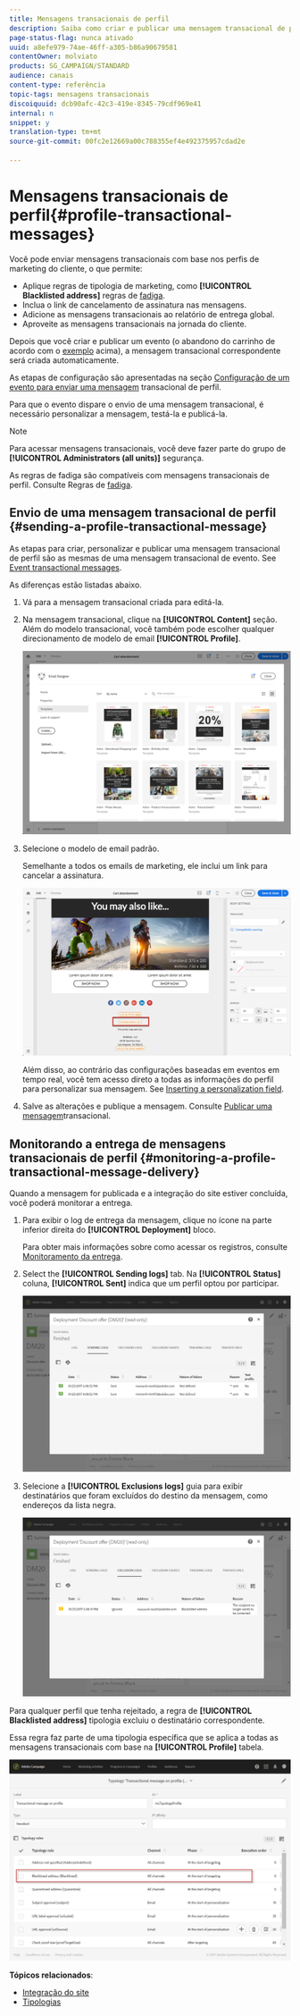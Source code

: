 ```yaml
---
title: Mensagens transacionais de perfil
description: Saiba como criar e publicar uma mensagem transacional de perfil.
page-status-flag: nunca ativado
uuid: a8efe979-74ae-46ff-a305-b86a90679581
contentOwner: molviato
products: SG_CAMPAIGN/STANDARD
audience: canais
content-type: referência
topic-tags: mensagens transacionais
discoiquuid: dcb90afc-42c3-419e-8345-79cdf969e41
internal: n
snippet: y
translation-type: tm+mt
source-git-commit: 00fc2e12669a00c788355ef4e492375957cdad2e

---
```



# Mensagens transacionais de perfil{#profile-transactional-messages}

Você pode enviar mensagens transacionais com base nos perfis de marketing do cliente, o que permite:

* Aplique regras de tipologia de marketing, como **[!UICONTROL Blacklisted address]** regras de [fadiga](../../administration/using/fatigue-rules.md).
* Inclua o link de cancelamento de assinatura nas mensagens.
* Adicione as mensagens transacionais ao relatório de entrega global.
* Aproveite as mensagens transacionais na jornada do cliente.

Depois que você criar e publicar um evento (o abandono do carrinho de acordo com o [exemplo](../../channels/using/about-transactional-messaging.md#transactional-messaging-operating-principle) acima), a mensagem transacional correspondente será criada automaticamente.

As etapas de configuração são apresentadas na seção [Configuração de um evento para enviar uma mensagem](../../administration/using/configuring-transactional-messaging.md#use-case--configuring-an-event-to-send-a-transactional-message) transacional de perfil.

Para que o evento dispare o envio de uma mensagem transacional, é necessário personalizar a mensagem, testá-la e publicá-la.

>[!NOTE]
>
>Para acessar mensagens transacionais, você deve fazer parte do grupo de **[!UICONTROL Administrators (all units)]** segurança.
>
>As regras de fadiga são compatíveis com mensagens transacionais de perfil. Consulte Regras de [fadiga](../../administration/using/fatigue-rules.md).

## Envio de uma mensagem transacional de perfil {#sending-a-profile-transactional-message}

As etapas para criar, personalizar e publicar uma mensagem transacional de perfil são as mesmas de uma mensagem transacional de evento. See [Event transactional messages](../../channels/using/event-transactional-messages.md).

As diferenças estão listadas abaixo.

1. Vá para a mensagem transacional criada para editá-la.
1. Na mensagem transacional, clique na **[!UICONTROL Content]** seção. Além do modelo transacional, você também pode escolher qualquer direcionamento de modelo de email **[!UICONTROL Profile]**.

   ![](assets/message-center_marketing_templates.png)

1. Selecione o modelo de email padrão.

   Semelhante a todos os emails de marketing, ele inclui um link para cancelar a assinatura.

   ![](assets/message-center_marketing_perso_unsubscription.png)

   Além disso, ao contrário das configurações baseadas em eventos em tempo real, você tem acesso direto a todas as informações do perfil para personalizar sua mensagem. See [Inserting a personalization field](../../designing/using/personalization.md#inserting-a-personalization-field).

1. Salve as alterações e publique a mensagem. Consulte [Publicar uma mensagem](../../channels/using/event-transactional-messages.md#publishing-a-transactional-message)transacional.

## Monitorando a entrega de mensagens transacionais de perfil {#monitoring-a-profile-transactional-message-delivery}

Quando a mensagem for publicada e a integração do site estiver concluída, você poderá monitorar a entrega.

1. Para exibir o log de entrega da mensagem, clique no ícone na parte inferior direita do **[!UICONTROL Deployment]** bloco.

   Para obter mais informações sobre como acessar os registros, consulte [Monitoramento da entrega](../../sending/using/monitoring-a-delivery.md).

1. Select the **[!UICONTROL Sending logs]** tab. Na **[!UICONTROL Status]** coluna, **[!UICONTROL Sent]** indica que um perfil optou por participar.

   ![](assets/message-center_marketing_sending_logs.png)

1. Selecione a **[!UICONTROL Exclusions logs]** guia para exibir destinatários que foram excluídos do destino da mensagem, como endereços da lista negra.

   ![](assets/message-center_marketing_exclusion_logs.png)

Para qualquer perfil que tenha rejeitado, a regra de **[!UICONTROL Blacklisted address]** tipologia excluiu o destinatário correspondente.

Essa regra faz parte de uma tipologia específica que se aplica a todas as mensagens transacionais com base na **[!UICONTROL Profile]** tabela.

![](assets/message-center_marketing_typology.png)

**Tópicos relacionados**:

* [Integração do site](../../administration/using/configuring-transactional-messaging.md#integrating-the-triggering-of-the-event-in-a-website)
* [Tipologias](../../administration/using/about-typology-rules.md)

